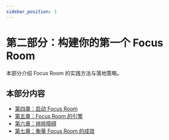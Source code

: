 ```yaml
---
sidebar_position: 3
---
```


# 第二部分：构建你的第一个 Focus Room

本部分介绍 Focus Room 的实践方法与落地策略。

## 本部分内容

- [第四章：启动 Focus Room](./chapter4)
- [第五章：Focus Room 的引擎](./chapter5)
- [第六章：排除障碍](./chapter6)
- [第七章：衡量 Focus Room 的成效](./chapter7) 
